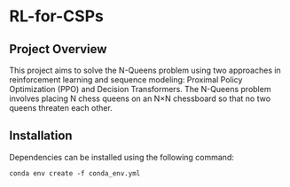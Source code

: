 # RL-for-CSPs

## Project Overview
This project aims to solve the N-Queens problem using two approaches in reinforcement learning and sequence modeling: Proximal Policy Optimization (PPO) and Decision Transformers. The N-Queens problem involves placing N chess queens on an N×N chessboard so that no two queens threaten each other.

## Installation
Dependencies can be installed using the following command:

```
conda env create -f conda_env.yml
```

